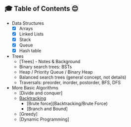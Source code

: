 ## :mortar_board: Table of Contents :blush:
* Data Structures
    * [x] Arrays
    * [x] Linked Lists
    * [x] Stack
    * [x] Queue
    * [x] Hash table
* Trees
    * [Trees] - Notes & Background
    * Binary search trees: BSTs
    * Heap / Priority Queue / Binary Heap
    * Balanced search trees (general concept, not details)
    * Traversals: preorder, inorder, postorder, BFS, DFS
 * More Basic Algorithms
    * [Divide and conquer]
    * [Backtracking](Backtracking/Backtracking.md)
      * [Brute force](Backtracking/Brute Force)
      * [Branch and Bound]
    * [Greedy]
    * [Dynamic Programming]
     


